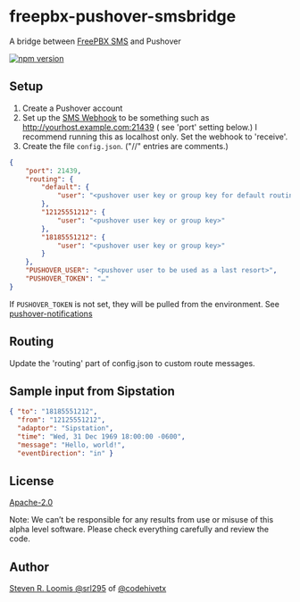 # freepbx-pushover-smsbridge

A bridge between [FreePBX SMS](https://freepbx.org) and Pushover

[![npm version](https://badge.fury.io/js/@codehivetx%2Ffreepbx-pushover-smsbridge.svg)](https://badge.fury.io/js/@codehivetx%2Ffreepbx-pushover-smsbridge)

## Setup

1. Create a Pushover account
2. Set up the [SMS Webhook](https://wiki.freepbx.org/display/FPG/SMS+Webhook) to be something such as <http://yourhost.example.com:21439> ( see 'port' setting below.) I recommend running this as localhost only. Set the webhook to 'receive'.
3. Create the file `config.json`. ("//" entries are comments.)

```json
{
    "port": 21439,
    "routing": {
        "default": {
            "user": "<pushover user key or group key for default routing>"
        },
        "12125551212": {
            "user": "<pushover user key or group key>"
        },
        "18185551212": {
            "user": "<pushover user key or group key>"
        }
    },
    "PUSHOVER_USER": "<pushover user to be used as a last resort>",
    "PUSHOVER_TOKEN": "…"
}
```

If `PUSHOVER_TOKEN` is not set, they will be pulled from the environment. See [pushover-notifications](https://www.npmjs.com/package/pushover-notifications)

## Routing

Update the 'routing' part of config.json to custom route messages.

## Sample input from Sipstation

```json
{ "to": "18185551212",
  "from": "12125551212",
  "adaptor": "Sipstation",
  "time": "Wed, 31 Dec 1969 18:00:00 -0600",
  "message": "Hello, world!",
  "eventDirection": "in" }
```

## License

[Apache-2.0](./LICENSE)

Note: We can’t be responsible for any results from use or misuse of this alpha level software.
Please check everything carefully and review the code.

## Author

[Steven R. Loomis @srl295](https://github.com/srl295) of [@codehivetx](https://github.com/codehivetx)
